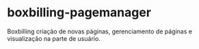 # boxbilling-pagemanager
Boxbilling criação de novas páginas, gerenciamento de páginas e visualização na parte de usuário.
